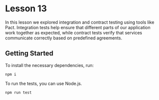 # Lesson 13

In this lesson we explored integration and contract testing using tools like Pact. Integration tests help ensure that different parts of our application work together as expected, while contract tests verify that services communicate correctly based on predefined agreements.

## Getting Started

To install the necessary dependencies, run:

```
npm i
```

To run the tests, you can use Node.js.

```
npm run test
```
